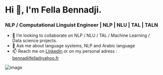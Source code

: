 # Hi 👋, I'm Fella Bennadji.

### NLP / Computational Linguist Engineer | NLP | NLU | TAL | TALN 

- 👯 I’m looking to collaborate on NLP / NLU / TAL / Machine Learning / Data science projects.
- 💬 Ask me about language systems, NLP and Arabic language 
- 📫 Reach me on [LinkedIn](www.linkedin.com/in/fella-bennadji) or on my personal adress : bennadjifella@yahoo.fr
  
![image](https://camo.githubusercontent.com/3cfadbdd09e29006e1694176d31e034274fd52c78f996dc3ae15fc74d494a8f0/68747470733a2f2f63646e2e6472696262626c652e636f6d2f75736572732f343035353439342f73637265656e73686f74732f31353231353735362f6c6f747469652d3030305f315f312e676966)
